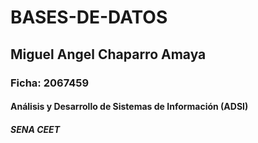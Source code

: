 # BASES-DE-DATOS

## Miguel Angel Chaparro Amaya 

### Ficha: 2067459

#### Análisis y Desarrollo de Sistemas de Información (ADSI) 

##### SENA CEET 
